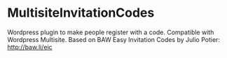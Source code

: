 MultisiteInvitationCodes
========================

Wordpress plugin to make people register with a code.
Compatible with Wordpress Multisite.
Based on BAW Easy Invitation Codes by Julio Potier: http://baw.li/eic
